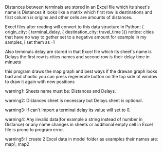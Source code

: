 Distances between terminals are stored in an Excel file which its sheet's name is Distances
it looks like a matrix which first row is destinations and first column is origins and other cells 
are amounts of distances.

Excel files after reading will convert to this data structure in Python:
    { origin_city: ( terminal_delay, { destination_city: travel_time })}
notice: cities that have no way to gether set to a negative amount for example in my samples, i set them as -1

Also terminals delay are stored in that Excel file which its sheet's name is Delays the first row
is cities names and second row is their delay time in minuets 

this program draws the map graph and best ways if the drawan graph looks bad and chaotic you can press regenerate
button on the top side of window to draw it again with new positions

warning1: Sheets name must be: Distances and Delays.

warning2: Distances sheet is necessary but Delays sheet is optional.

warning3: If can't import a terminal delay its value will set to 0.

warning4: Any invalid data(for example a string instead of number in Distance) or any name changes in sheets
or additional empty cell in Excel file is prone to program error. 

warning5: I create 2 Excel data in model folder as examples their names are: map1, map2
